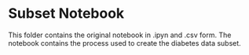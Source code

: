 # Subset Notebook
This folder contains the original notebook in .ipyn and .csv form. The notebook contains 
the process used to create the diabetes data subset.
